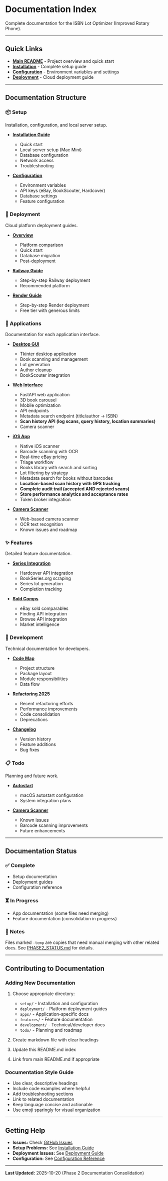 # Documentation Index

Complete documentation for the ISBN Lot Optimizer (Improved Rotary Phone).

---

## Quick Links

- **[Main README](../README.md)** - Project overview and quick start
- **[Installation](setup/installation.md)** - Complete setup guide
- **[Configuration](setup/configuration.md)** - Environment variables and settings
- **[Deployment](deployment/overview.md)** - Cloud deployment guide

---

## Documentation Structure

### 📦 Setup
Installation, configuration, and local server setup.

- **[Installation Guide](setup/installation.md)**
  - Quick start
  - Local server setup (Mac Mini)
  - Database configuration
  - Network access
  - Troubleshooting

- **[Configuration](setup/configuration.md)**
  - Environment variables
  - API keys (eBay, BookScouter, Hardcover)
  - Database settings
  - Feature configuration

### 🚀 Deployment
Cloud platform deployment guides.

- **[Overview](deployment/overview.md)**
  - Platform comparison
  - Quick start
  - Database migration
  - Post-deployment

- **[Railway Guide](deployment/railway.md)**
  - Step-by-step Railway deployment
  - Recommended platform

- **[Render Guide](deployment/render.md)**
  - Step-by-step Render deployment
  - Free tier with generous limits

### 📱 Applications
Documentation for each application interface.

- **[Desktop GUI](apps/README.md)**
  - Tkinter desktop application
  - Book scanning and management
  - Lot generation
  - Author cleanup
  - BookScouter integration

- **[Web Interface](apps/web-temp.md)**
  - FastAPI web application
  - 3D book carousel
  - Mobile optimization
  - API endpoints
  - Metadata search endpoint (title/author → ISBN)
  - **Scan history API (log scans, query history, location summaries)**
  - Camera scanner

- **[iOS App](apps/ios.md)**
  - Native iOS scanner
  - Barcode scanning with OCR
  - Real-time eBay pricing
  - Triage workflow
  - Books library with search and sorting
  - Lot filtering by strategy
  - Metadata search for books without barcodes
  - **Location-based scan history with GPS tracking**
  - **Complete audit trail (accepted AND rejected scans)**
  - **Store performance analytics and acceptance rates**
  - Token broker integration

- **[Camera Scanner](apps/camera-scanner.md)**
  - Web-based camera scanner
  - OCR text recognition
  - Known issues and roadmap

### ✨ Features
Detailed feature documentation.

- **[Series Integration](features/series-integration-temp.md)**
  - Hardcover API integration
  - BookSeries.org scraping
  - Series lot generation
  - Completion tracking

- **[Sold Comps](features/sold-comps.md)**
  - eBay sold comparables
  - Finding API integration
  - Browse API integration
  - Market intelligence

### 🔧 Development
Technical documentation for developers.

- **[Code Map](development/codemap.md)**
  - Project structure
  - Package layout
  - Module responsibilities
  - Data flow

- **[Refactoring 2025](development/refactoring-2025.md)**
  - Recent refactoring efforts
  - Performance improvements
  - Code consolidation
  - Deprecations

- **[Changelog](development/changelog.md)**
  - Version history
  - Feature additions
  - Bug fixes

### 📋 Todo
Planning and future work.

- **[Autostart](todo/autostart.md)**
  - macOS autostart configuration
  - System integration plans

- **[Camera Scanner](todo/camera-scanner.md)**
  - Known issues
  - Barcode scanning improvements
  - Future enhancements

---

## Documentation Status

### ✅ Complete
- Setup documentation
- Deployment guides
- Configuration reference

### ⏳ In Progress
- App documentation (some files need merging)
- Feature documentation (consolidation in progress)

### 📝 Notes
Files marked `-temp` are copies that need manual merging with other related docs. See [PHASE2_STATUS.md](../PHASE2_STATUS.md) for details.

---

## Contributing to Documentation

### Adding New Documentation

1. Choose appropriate directory:
   - `setup/` - Installation and configuration
   - `deployment/` - Platform deployment guides
   - `apps/` - Application-specific docs
   - `features/` - Feature documentation
   - `development/` - Technical/developer docs
   - `todo/` - Planning and roadmap

2. Create markdown file with clear headings

3. Update this README.md index

4. Link from main README.md if appropriate

### Documentation Style Guide

- Use clear, descriptive headings
- Include code examples where helpful
- Add troubleshooting sections
- Link to related documentation
- Keep language concise and actionable
- Use emoji sparingly for visual organization

---

## Getting Help

- **Issues:** Check [GitHub Issues](https://github.com/anthropics/claude-code/issues)
- **Setup Problems:** See [Installation Guide](setup/installation.md#troubleshooting)
- **Deployment Issues:** See [Deployment Guide](deployment/overview.md#troubleshooting)
- **Configuration:** See [Configuration Reference](setup/configuration.md)

---

**Last Updated:** 2025-10-20 (Phase 2 Documentation Consolidation)
